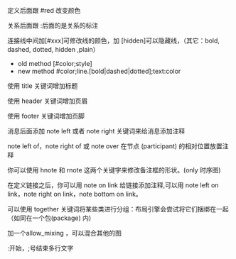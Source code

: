 定义后面跟 #red 改变颜色

关系后面跟 :后面的是关系的标注

连接线中间加[#xxx]可修改线的颜色，加 [hidden]可以隐藏线，（其它：bold, dashed, dotted, hidden ,plain）  

* old method [#color;style]
* new method #color;line.[bold|dashed|dotted];text:color

使用 title 关键词增加标题

使用 header 关键词增加页眉

使用 footer 关键词增加页脚

消息后面添加 note left 或者 note right 关键词来给消息添加注释

note left of，note right of 或 note over 在节点 (participant) 的相对位置放置注释

你可以使用 hnote 和 rnote 这两个关键字来修改备注框的形状。(only 时序图)

在定义链接之后，你可以用 note on link 给链接添加注释,可以用 note left on link，note right on link，note bottom on link。

可以使用 together 关键词将某些类进行分组：布局引擎会尝试将它们捆绑在一起（如同在一个包(package) 内)

加一个allow_mixing ，可以混合其他的图 

:开始，;号结束多行文字